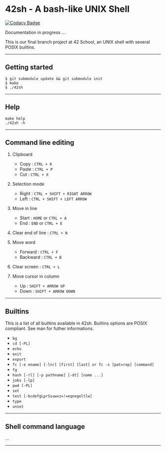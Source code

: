 # 42sh - A bash-like UNIX Shell
[![Codacy Badge](https://api.codacy.com/project/badge/Grade/3b06508057f24125af6d991b9f25f021)](https://app.codacy.com/manual/acuD1/42sh?utm_source=github.com&utm_medium=referral&utm_content=acuD1/42sh&utm_campaign=Badge_Grade_Dashboard)

Documentation in progress ...

This is our final branch project at 42 School, an UNIX shell with several POSIX builtins.

---

## Getting started

```
$ git submodule update && git submodule init
$ make
$ ./42sh
```
***

## Help

```
make help
./42sh -h
```

***

## Command line editing

1.  Clipboard
    -   Copy : ```CTRL + K```
    -   Paste : ```CTRL + P```
    -   Cut : ```CTRL + X```

2.  Selection mode
    -   Right : ```CTRL + SHIFT + RIGHT ARROW```
    -   Left : ```CTRL + SHIFT + LEFT ARROW```

3.  Move in line
    -    Start : ```HOME``` or ```CTRL + A```
    -    End : ```END``` or ```CTRL + E```

4.  Clear end of line : ```CTRL + N```

5.  Move word
    -    Forward : ```CTRL + F```
    -    Backward : ```CTRL + B```

6.  Clear screen : ```CTRL + L```

7.  Move cursor in column
    -    Up : ```SHIFT + ARROW UP```
    -    Down : ```SHIFT + ARROW DOWN```

***

## Builtins

This is a list of all builtins available in 42sh. Builtins options are POSIX compliant. See man for futher informations.

*  ```bg```
*  ```cd [-PL]```
*  ```echo```
*  ```exit```
*  ```export```
*  ```fc [-e ename] [-lnr] [first] [last] or fc -s [pat=rep] [command]```
*  ```fg```
*  ```hash [-rl] [-p pathname] [-dt] [name ...]```
*  ```jobs [-lp]```
*  ```pwd [-PL]```
*  ```set```
*  ```test [-bcdefgLprSsuwxz=!=eqnegeltlw]```
*  ```type```
*  ```unset```

***

## Shell command language

...

***

